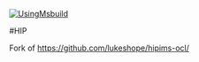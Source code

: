[![UsingMsbuild](https://github.com/alaamroue/hip-ims-pro/actions/workflows/main.yml/badge.svg?branch=masteractions)](https://github.com/alaamroue/hip-ims-pro/actions/workflows/main.yml)

#HIP

Fork of https://github.com/lukeshope/hipims-ocl/
